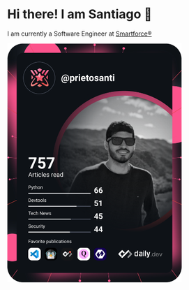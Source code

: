# Hi there! I am Santiago 🤝

I am currently a Software Engineer at [Smartforce®](https://smartforcetech.com/#/home)

<a href="https://app.daily.dev/prietosanti"><img src="https://github.com/prietosanti/prietosanti/blob/master/devcard.svg" width="400" alt="Santiago's Dev Card"/></a>

<!--
**prietosanti/prietosanti** is a ✨ _special_ ✨ repository because its `README.md` (this file) appears on your GitHub profile.

Here are some ideas to get you started:

- 🔭 I’m currently working on ...
- 🌱 I’m currently learning ...
- 👯 I’m looking to collaborate on ...
- 🤔 I’m looking for help with ...
- 💬 Ask me about ...
- 📫 How to reach me: ...
- 😄 Pronouns: ...
- ⚡ Fun fact: ...
-->
